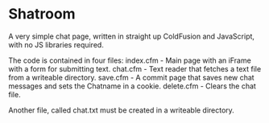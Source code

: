 # Shatroom
A very simple chat page, written in straight up ColdFusion and JavaScript, with no JS libraries required.

The code is contained in four files:
index.cfm - Main page with an iFrame with a form for submitting text.
chat.cfm - Text reader that fetches a text file from a writeable directory.
save.cfm - A commit page that saves new chat messages and sets the Chatname in a cookie.
delete.cfm - Clears the chat file.

Another file, called chat.txt must be created in a writeable directory.
